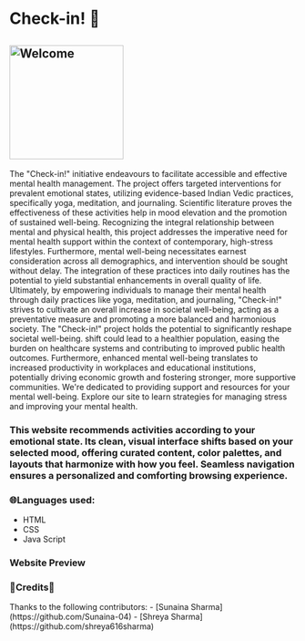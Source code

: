 # Check-in! 🤗
<!-- ![Woman saying hi](https://img.freepik.com/premium-vector/friendly-woman-waving-yellow-blouse_948150-10224.jpg?w=826) -->
<h2><img src="https://img.freepik.com/free-vector/welcome-concept-illustration_114360-27447.jpg?uid=R189006321&ga=GA1.1.827632982.1730999360&semt=ais_hybrid" alt="Welcome" width="200" height="200"></h2>
            <p> The "Check-in!" initiative endeavours to facilitate accessible and effective mental health management. The 
project offers targeted interventions for prevalent emotional states, utilizing evidence-based Indian Vedic practices, 
specifically yoga, meditation, and journaling. Scientific literature proves the effectiveness of these activities help  in mood 
elevation and the promotion of sustained well-being. Recognizing the integral relationship between mental and physical 
health, this project addresses the imperative need for mental health support within the context of contemporary, high-stress 
lifestyles. Furthermore, mental well-being necessitates earnest consideration across all demographics, and intervention 
should be sought without delay. The integration of these practices into daily routines has the potential to yield substantial 
enhancements in overall quality of life. Ultimately, by empowering individuals to manage their mental health through daily 
practices like yoga, meditation, and journaling, "Check-in!" strives to cultivate an overall increase in societal well-being, 
acting as a preventative measure and promoting a more balanced and harmonious society.
The "Check-in!" project holds the potential to significantly reshape societal well-being. shift could 
lead to a healthier population, easing the burden on healthcare systems and contributing to improved public health outcomes. 
Furthermore, enhanced mental well-being translates to increased productivity in workplaces and educational institutions, 
potentially driving economic growth and fostering stronger, more supportive communities. 
We're dedicated to providing support and resources for your mental well-being. Explore our site to learn strategies for managing stress and improving your mental health.</p>
<h3>This website recommends activities according to your emotional state. Its clean, visual interface shifts based on your selected mood, offering curated content, color palettes, and layouts that harmonize with how you feel. Seamless navigation ensures a personalized and comforting browsing experience.</h3>
<h3>🌐Languages used:</h3>
<ul>
  <li>HTML</li>
  <li>CSS</li>
  <li>Java Script</li>
</ul>
<h3> Website Preview </h3>



<h3>
🌟Credits🌟</h3>
Thanks to the following contributors:
- [Sunaina Sharma](https://github.com/Sunaina-04)
- [Shreya Sharma](https://github.com/shreya616sharma)

